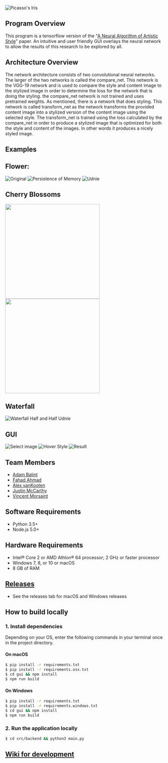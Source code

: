 ![Picasso's Iris](./readme_images/logo.png)

## Program Overview
This program is a tensorflow version of the "[A Neural Algorithm of Artistic Style](https://arxiv.org/pdf/1508.06576)" paper. An intuitive and user friendly GUI overlays the neural network to allow the results of this research to be explored by all.

## Architecture Overview
The network architecture consists of two convolutional neural networks. The larger of the two networks is called the compare_net. This network is the VGG-19 network and is used to compare the style and content image to the stylized image in order to determine the loss for the network that is doing the styling. the compare_net network is not trained and uses pretrained weights. As mentioned, there is a network that does styling. This network is called transform_net as the network transforms the provided content image into a stylized version of the content image using the selected style. The transform_net is trained using the loss calculated by the compare_net in order to produce a stylized image that is optimized for both the style and content of the images. In other words it produces a nicely styled image.

## Examples

## Flower:
![Original](./readme_images/results/flower.jpeg) 
![Persistence of Memory](./readme_images/results/flower-persistence.png) 
![Udnie](./readme_images/results/flower-udnie.png)

## Cherry Blossoms
<img src="./readme_images/results/Korea_Cherry_Blossom.jpg" width="300" /> 
<img src="./readme_images/results/Korea_Cherry_Blossoms_Scream.png" width="300"/>

## Waterfall
![Waterfall Half and Half Udnie](./readme_images/results/Waterfall.png)

## GUI
![Select image](./readme_images/gui_screenshots/select_image.png)
![Hover Style](./readme_images/gui_screenshots/hover_style.png)
![Result](./readme_images/gui_screenshots/result.png)

## Team Members
- [Adam Balint](https://github.com/AdamBalint)
- [Fahad Ahmad](https://github.com/fzxt)
- [Alex vanKooten](https://github.com/otherwise-six)
- [Justin McCarthy](https://github.com/justcarthy)
- [Vincent Morsaint](https://github.com/VMorsaint)

## Software Requirements
- Python 3.5+
- Node.js 5.0+

## Hardware  Requirements
- Intel® Core 2 or AMD Athlon® 64 processor; 2 GHz or faster processor
- Windows 7, 8, or 10 or macOS
- 8 GB of RAM 

## [Releases](https://github.com/AdamBalint/Picassos-Iris/releases)
- See the releases tab for macOS and Windows releases

## How to build locally

### 1. Install dependencies
Depending on your OS, enter the following commands in your terminal once in the project directory.

#### On macOS
```sh
$ pip install -r requirements.txt
$ pip install -r requirements.osx.txt
$ cd gui && npm install
$ npm run build
```

#### On Windows
```sh
$ pip install -r requirements.txt
$ pip install -r requirements.windows.txt
$ cd gui && npm install
$ npm run build
```

### 2. Run the application locally
```sh
$ cd src/backend && python3 main.py
```

## [Wiki for development](https://github.com/AdamBalint/Picassos-Iris/wiki)
